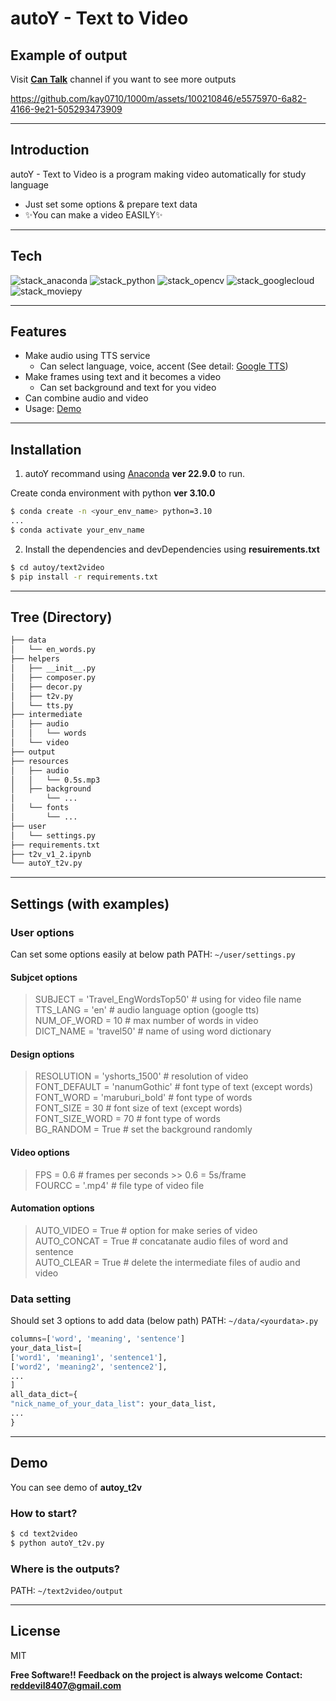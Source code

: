 # autoY - Text to Video

## Example of output
Visit **[Can Talk](https://youtube.com/@cantalk247)** channel if you want to see more outputs

https://github.com/kay0710/1000m/assets/100210846/e5575970-6a82-4166-9e21-505293473909

-----------

## Introduction

autoY - Text to Video is a program making video automatically for study language

- Just set some options & prepare text data
- ✨You can make a video EASILY✨

-----------

## Tech
![stack_anaconda](https://img.shields.io/badge/Anaconda-44a833?style=for-the-badge&logo=anaconda&logoColor=white) ![stack_python](https://img.shields.io/badge/python-3776AB?style=for-the-badge&logo=python&logoColor=white) ![stack_opencv](https://img.shields.io/badge/OpenCV-5c3ee8?style=for-the-badge&logo=opencv&logoColor=white) ![stack_googlecloud](https://img.shields.io/badge/google_tts-4285f4?style=for-the-badge&logo=googlecloud&logoColor=white) ![stack_moviepy](https://img.shields.io/badge/moviepy-f9d72c?style=for-the-badge&logo=&logoColor=white)

-----------

## Features

- Make audio using TTS service
    - Can select language, voice, accent (See detail: [Google TTS](https://cloud.google.com/text-to-speech/docs/voices?hl=ko))
- Make frames using text and it becomes a video
    - Can set background and text for you video
- Can combine audio and video
- Usage: [Demo](##Demo)

-----------

## Installation

1. autoY recommand using [Anaconda](https://www.anaconda.com/) **ver 22.9.0** to run.

Create conda environment with python **ver 3.10.0**
```sh
$ conda create -n <your_env_name> python=3.10
...
$ conda activate your_env_name
```

2. Install the dependencies and devDependencies using **resuirements.txt**

```sh
$ cd autoy/text2video
$ pip install -r requirements.txt
```

-----------

## Tree (Directory)
```txt
├── data
│   └── en_words.py
├── helpers
│   ├── __init__.py
│   ├── composer.py
│   ├── decor.py
│   ├── t2v.py
│   └── tts.py
├── intermediate
│   ├── audio
│   │   └── words
│   └── video
├── output
├── resources
│   ├── audio
│   │   └── 0.5s.mp3
│   ├── background
│       └── ...
│   └── fonts
│       └── ...
├── user
│   └── settings.py
├── requirements.txt
├── t2v_v1_2.ipynb
└── autoY_t2v.py
```

-----------

## Settings (with examples)
### User options
Can set some options easily at below path
PATH: `~/user/settings.py`
#### Subjcet options
>SUBJECT = 'Travel_EngWordsTop50' # using for video file name  
TTS_LANG = 'en' # audio language option (google tts)  
NUM_OF_WORD = 10 # max number of words in video  
DICT_NAME = 'travel50' # name of using word dictionary  
#### Design options
> RESOLUTION = 'yshorts_1500' # resolution of video  
FONT_DEFAULT = 'nanumGothic' # font type of text (except words)  
FONT_WORD = 'maruburi_bold' # font type of words  
FONT_SIZE = 30 # font size of text (except words)  
FONT_SIZE_WORD = 70 # font type of words  
BG_RANDOM = True # set the background randomly  
#### Video options
> FPS = 0.6 # frames per seconds >> 0.6 = 5s/frame  
FOURCC = '.mp4' # file type of video file  
#### Automation options
> AUTO_VIDEO = True # option for make series of video  
AUTO_CONCAT = True # concatanate audio files of word and sentence  
AUTO_CLEAR = True # delete the intermediate files of audio and video  

### Data setting
Should set 3 options to add data (below path)
PATH: `~/data/<yourdata>.py`

```python
columns=['word', 'meaning', 'sentence']
your_data_list=[
['word1', 'meaning1', 'sentence1'],
['word2', 'meaning2', 'sentence2'],
...
]
all_data_dict={
"nick_name_of_your_data_list": your_data_list,
...
}
```

-----------

## Demo
You can see demo of **autoy_t2v**
### How to start?
```sh
$ cd text2video
$ python autoY_t2v.py
```
### Where is the outputs?
PATH: `~/text2video/output`

-----------

## License

MIT

**Free Software!!**
**Feedback on the project is always welcome**
**Contact: reddevil8407@gmail.com**
